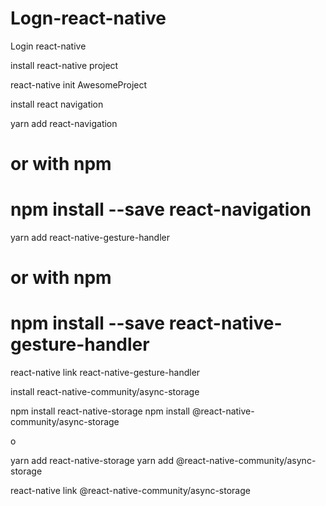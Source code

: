 # Logn-react-native
Login react-native  


install react-native project

react-native init AwesomeProject

install react navigation

yarn add react-navigation
# or with npm
# npm install --save react-navigation

yarn add react-native-gesture-handler
# or with npm
# npm install --save react-native-gesture-handler

react-native link react-native-gesture-handler

install react-native-community/async-storage

npm install react-native-storage
npm install @react-native-community/async-storage

o

yarn add react-native-storage
yarn add @react-native-community/async-storage



react-native link @react-native-community/async-storage
